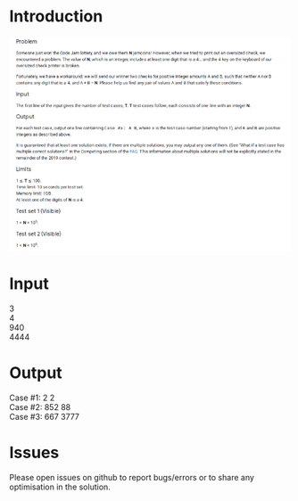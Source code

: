 # Introduction
![alt-txt](https://github.com/rajatsharma369007/google_code_jam/blob/master/qualification_round_2019/problem_1/problem_1.png)

# Input
3  
4  
940  
4444  

# Output
Case #1: 2 2  
Case #2: 852 88  
Case #3: 667 3777  

# Issues
Please open issues on github to report bugs/errors or to share any optimisation in the solution.
